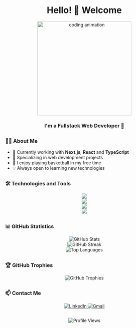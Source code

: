 <h1 align="center">Hello! 👋 Welcome</h1>

<div align="center">
  <img src="https://media.giphy.com/media/CuuSHzuc0O166MRfjt/giphy.gif" width="300" alt="coding animation"/>
</div>

<h3 align="center">I'm a Fullstack Web Developer 🚀</h3>

##

### 👨‍💻 About Me

- 🌱 Currently working with **Next.js**, **React** and **TypeScript**
- 💼 Specializing in web development projects
- 🏀 I enjoy playing basketball in my free time
- 💡 Always open to learning new technologies

##

### 🛠️ Technologies and Tools

<div align="center">
  <img src="https://skillicons.dev/icons?i=html,css,js,ts" />
  <br />
  <img src="https://skillicons.dev/icons?i=react,nextjs,tailwind,nodejs" />
  <br />
  <img src="https://skillicons.dev/icons?i=mongodb,mysql,firebase,prisma" />
  <br />
  <img src="https://skillicons.dev/icons?i=git,vscode,figma" />
</div>

##

### 📊 GitHub Statistics

<div align="center">
  <img src="https://github-readme-stats.vercel.app/api?username=ogulcan-dev&show_icons=true&theme=tokyonight" alt="GitHub Stats" />
</div>

<div align="center">
  <img src="https://github-readme-streak-stats.herokuapp.com/?user=ogulcan-dev&theme=tokyonight" alt="GitHub Streak" />
</div>

<div align="center">
  <img src="https://github-readme-stats.vercel.app/api/top-langs/?username=ogulcan-dev&layout=compact&theme=tokyonight" alt="Top Languages" />
</div>

##

### 🏆 GitHub Trophies

<div align="center">
  <img src="https://github-profile-trophy.vercel.app/?username=ogulcan-dev&theme=tokyonight&column=4&margin-w=15&margin-h=15" alt="GitHub Trophies" />
</div>

##

### 📫 Contact Me

<div align="center">
  <a href="https://www.linkedin.com/in/ogulcano/" target="_blank">
    <img src="https://img.shields.io/badge/LinkedIn-0077B5?style=for-the-badge&logo=linkedin&logoColor=white" alt="LinkedIn" />
  </a>
  <a href="mailto:ogulcanozturk72@gmail.com" target="_blank">
    <img src="https://img.shields.io/badge/Gmail-D14836?style=for-the-badge&logo=gmail&logoColor=white" alt="Gmail" />
  </a>
</div>

##

<div align="center">
  <img src="https://komarev.com/ghpvc/?username=ogulcan-dev&color=blueviolet&style=flat-square&label=Profile+Views" alt="Profile Views" />
</div>
